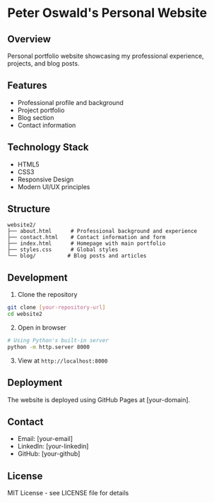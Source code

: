 # Peter Oswald's Personal Website

## Overview
Personal portfolio website showcasing my professional experience, projects, and blog posts.

## Features
- Professional profile and background
- Project portfolio
- Blog section
- Contact information

## Technology Stack
- HTML5
- CSS3
- Responsive Design
- Modern UI/UX principles

## Structure
```
website2/
├── about.html      # Professional background and experience
├── contact.html    # Contact information and form
├── index.html      # Homepage with main portfolio
├── styles.css      # Global styles
└── blog/          # Blog posts and articles
```

## Development
1. Clone the repository
```bash
git clone [your-repository-url]
cd website2
```

2. Open in browser
```bash
# Using Python's built-in server
python -m http.server 8000
```

3. View at `http://localhost:8000`

## Deployment
The website is deployed using GitHub Pages at [your-domain].

## Contact
- Email: [your-email]
- LinkedIn: [your-linkedin]
- GitHub: [your-github]

## License
MIT License - see LICENSE file for details